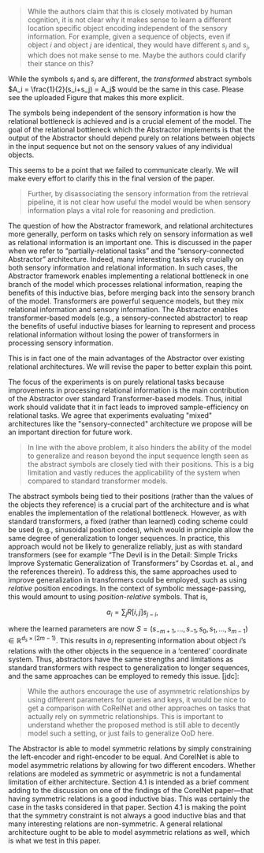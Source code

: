 > While the authors claim that this is closely motivated by human cognition, it is not clear why it makes sense to learn a different location specific object encoding independent of the sensory information. For example, given a sequence of objects, even if object $i$ and object $j$ are identical, they would have different $s_i$ and $s_j$, which does not make sense to me. Maybe the authors could clarify their stance on this?

While the symbols $s_i$ and $s_j$ are different, the *transformed* abstract symbols $A_i = \frac{1}{2}(s_i+s_j) = A_j$ would be the same in this case. Please see the uploaded Figure that makes this more explicit.

The symbols being independent of the sensory information is how the relational bottleneck is achieved and is a crucial element of the model. The goal of the relational bottleneck which the Abstractor implements is that the output of the Abstractor should depend purely on relations between objects in the input sequence but not on the sensory values of any individual objects.

This seems to be a point that we failed to communicate clearly. We will make every effort to clarify this in the final version of the paper.

> Further, by disassociating the sensory information from the retrieval pipeline, it is not clear how useful the model would be when sensory information plays a vital role for reasoning and prediction.

The question of how the Abstractor framework, and relational architectures more generally, perform on tasks which 
rely on sensory information as well as relational information is an important one. This is discussed in the paper 
when we refer to “partially-relational tasks” and the “sensory-connected Abstractor” architecture. Indeed, many 
interesting tasks rely crucially on both sensory information and relational information. In such cases, the 
Abstractor framework enables implementing a relational bottleneck in one branch of the model which processes 
relational information, reaping the benefits of this inductive bias, before merging back into the sensory branch of 
the model. Transformers are powerful sequence models, but they mix relational information and sensory information. 
The Abstractor enables transformer-based models (e.g., a sensory-connected abstractor) to reap the benefits of 
useful inductive biases for learning to represent and process relational information without losing the power of 
transformers in processing sensory information.

This is in fact one of the main advantages of the Abstractor over existing relational architectures. We will revise the paper to better explain this point.

The focus of the experiments is on purely relational tasks because improvements in processing relational information is the main contribution of the Abstractor over standard Transformer-based models. Thus, initial work should validate that it in fact leads to improved sample-efficiency on relational tasks. We agree that experiments evaluating "mixed" architectures like the "sensory-connected" architecture we propose will be an important direction for future work.

> In line with the above problem, it also hinders the ability of the model to generalize and reason beyond the input sequence length seen as the abstract symbols are closely tied with their positions. This is a big limitation and vastly reduces the applicability of the system when compared to standard transformer models.

The abstract symbols being tied to their positions (rather than the values of the objects they reference) is a crucial part of the architecture and is what enables the implementation of the relational bottleneck. However, as with standard transformers, a fixed (rather than learned) coding scheme could be used (e.g., sinusoidal position codes), which would in principle allow the same degree of generalization to longer sequences. In practice, this approach would not be likely to generalize reliably, just as with standard transformers (see for example “The Devil is in the Detail: Simple Tricks Improve Systematic Generalization of Transformers” by Csordas et. al., and the references therein). To address this, the same approaches used to improve generalization in transformers could be employed, such as using *relative* position encodings. In the context of symbolic message-passing, this would amount to using *position-relative* symbols. That is,

$$
a_i = \sum_j R[i,j] s_{j-i},
$$

where the learned parameters are now $S = (s_{-m+1}, \ldots, s_{-1}, s_0, s_1, \ldots, s_{m-1}) \in {\mathbb R}^{d_s \times (2m - 1)}$.  This results in $a_i$ representing information about object $i$’s relations with the other objects in the sequence in a ‘centered’  coordinate system. Thus, abstractors have the same strengths and limitations as standard transformers with respect to generalization to longer sequences, and the same approaches can be employed to remedy this issue.
[jdc]: <It seems like we might be able to say something even stronger here: that the relational 
bottleneck of the Abstractor may provide an inductive bias that allows it to learn such relative position codes more 
effectively than standard architectures>

> While the authors encourage the use of asymmetric relationships by using different parameters for queries and keys, it would be nice to get a comparison with CoRelNet and other approaches on tasks that actually rely on symmetric relationships. This is important to understand whether the proposed method is still able to decently model such a setting, or just fails to generalize OoD here.

The Abstractor is able to model symmetric relations by simply constraining the left-encoder and right-encoder to be 
equal. And CorelNet is able to model asymmetric relations by allowing for two different encoders. Whether relations 
are modeled as symmetric or asymmetric is not a fundamental limitation of either architecture. Section 4.1 is 
intended as a brief comment adding to the discussion on one of the findings of the CorelNet paper—that having 
symmetric relations is a good inductive bias. This was certainly the case in the tasks considered in that paper. 
Section 4.1 is making the point that the symmetry constraint is not always a good inductive bias and that many 
interesting relations are non-symmetric. A general relational architecture ought to be able to model asymmetric 
relations as well, which is what we test in this paper.
